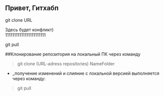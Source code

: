 ## Привет, Гитхабп

git clone URL

Здесь будет конфликт)  
11111111111111111111111

git pull

##Клонирование репозитория на локальный ПК через команду

> git clone (URL-adress repositories) NameFolder

- \_получение изменений и слияние с локальной версией выполняется через команду:

> git pull
